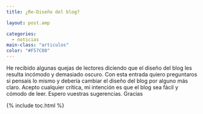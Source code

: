 ```yaml
---
title: ¿Re-Diseño del blog?

layout: post.amp

categories:
  - noticias
main-class: "articulos"
color: "#F57C00"
---
```

He recibido algunas quejas de lectores diciendo que el diseño del blog les resulta incómodo y demasiado oscuro. Con esta entrada quiero preguntaros si pensais lo mismo y debería cambiar el diseño del blog por alguno más claro. Acepto cualquier crítica, mi intención es que el blog sea fácil y cómodo de leer. Espero vuestras sugerencias. Gracias



{% include toc.html %}

